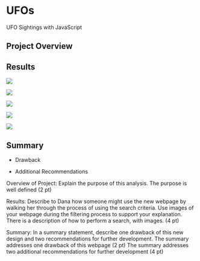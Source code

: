 # UFOs
UFO Sightings with JavaScript

## Project Overview



## Results

![](./images/.png)

![](./images/.png)

![](./images/.png)

![](./images/.png)

![](./images/.png)



## Summary

- Drawback

- Additional Recommendations



Overview of Project: Explain the purpose of this analysis.
The purpose is well defined (2 pt)

Results: Describe to Dana how someone might use the new webpage by walking her through the process of using the search criteria. Use images of your webpage during the filtering process to support your explanation.
There is a description of how to perform a search, with images. (4 pt)

Summary: In a summary statement, describe one drawback of this new design and two recommendations for further development.
The summary addresses one drawback of this webpage (2 pt)
The summary addresses two additional recommendations for further development (4 pt)



